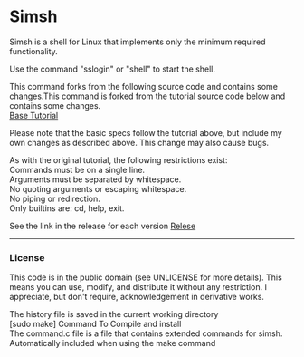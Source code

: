 # Simsh
<span></span>
<p>
Simsh is a shell for Linux that implements only the minimum required functionality.
</p>
<p>
Use the command "sslogin" or "shell" to start the shell.
</p>
<p>
This command forks from the following source code and contains some changes.This command is forked from the tutorial source code below and contains some changes.
<br>
<a href="https://brennan.io/2015/01/16/write-a-shell-in-c/">Base Tutorial</a>
</p>
<p>
Please note that the basic specs follow the tutorial above, but include my own changes as described above.
This change may also cause bugs.
</p>
<p>
As with the original tutorial, the following restrictions exist:
<br>
Commands must be on a single line.<br>
Arguments must be separated by whitespace.<br>
No quoting arguments or escaping whitespace.<br>
No piping or redirection.<br>
Only builtins are: cd, help, exit.<br>
</p>

<p>
See the link in the release for each version
<a href="https://github.com/furukawa990754/shell/releases/tag/0.3">Relese</a>
</p>
<hr></hr>
<h3>License</h3>
</font>
<p>
This code is in the public domain (see UNLICENSE for more details). This means you can use, modify, and distribute it without any restriction. I appreciate, but don't require, acknowledgement in derivative works.
</p>
<p>
The history file is saved in the current working directory <br>
[sudo make] Command To Compile and install <br>
The command.c file is a file that contains extended commands for simsh.<br>
Automatically included when using the make command
</p>

